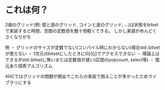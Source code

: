 # これは何？
2値のグリッド(例: 壁と道のグリッド, コインと道のグリッド, ...)は状態をbitsetで実装すると時間、空間の定数倍を数十倍軽くできる。
しかし実装がめんどくさくなりがち

例
・ グリッドのサイズが定数でない(コンパイル時にわからない)場合std::bitsetが使えない
・ 1次元のbitsetにしたときにG[i][j]でアクセスできない
・ 理論上はできるがstd::bitsetに無いまたは定数倍が遅い(区間のpopcount, select等)
・ 復元あり探索アルゴリズム

AHCではグリッドの問題が頻出でこれらの実装で困ることが多かったためライブラリにする
